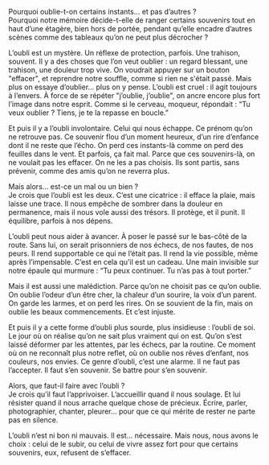 Pourquoi oublie-t-on certains instants… et pas d’autres ?  
Pourquoi notre mémoire décide-t-elle de ranger certains souvenirs tout en haut d’une étagère, bien hors de portée, pendant qu’elle encadre d’autres scènes comme des tableaux qu’on ne peut plus décrocher ?

L’oubli est un mystère. Un réflexe de protection, parfois. Une trahison, souvent. Il y a des choses que l’on veut oublier : un regard blessant, une trahison, une douleur trop vive. On voudrait appuyer sur un bouton "effacer", et reprendre notre souffle, comme si rien ne s'était passé. Mais plus on essaye d’oublier… plus on y pense. L’oubli est cruel : il agit toujours à l’envers. À force de se répéter "j’oublie, j’oublie", on ancre encore plus fort l’image dans notre esprit. Comme si le cerveau, moqueur, répondait : “Tu veux oublier ? Tiens, je te la repasse en boucle.”

Et puis il y a l’oubli involontaire. Celui qui nous échappe. Ce prénom qu’on ne retrouve pas. Ce souvenir flou d’un moment heureux, d’un rire d’enfance dont il ne reste que l’écho. On perd ces instants-là comme on perd des feuilles dans le vent. Et parfois, ça fait mal. Parce que ces souvenirs-là, on ne voulait pas les effacer. On ne les a pas choisis. Ils sont partis, sans prévenir, comme des amis qu’on ne reverra plus.

Mais alors… est-ce un mal ou un bien ?  
Je crois que l’oubli est les deux. C’est une cicatrice : il efface la plaie, mais laisse une trace. Il nous empêche de sombrer dans la douleur en permanence, mais il nous vole aussi des trésors. Il protège, et il punit. Il équilibre, parfois à nos dépens.

L’oubli peut nous aider à avancer. À poser le passé sur le bas-côté de la route. Sans lui, on serait prisonniers de nos échecs, de nos fautes, de nos peurs. Il rend supportable ce qui ne l’était pas. Il rend la vie possible, même après l’impensable. C’est en cela qu’il est un cadeau. Une main invisible sur notre épaule qui murmure : “Tu peux continuer. Tu n’as pas à tout porter.”

Mais il est aussi une malédiction. Parce qu’on ne choisit pas ce qu’on oublie. On oublie l’odeur d’un être cher, la chaleur d’un sourire, la voix d’un parent. On garde les larmes, et on perd les rires. On se souvient de la fin, mais on oublie les beaux commencements. Et c’est injuste.

Et puis il y a cette forme d’oubli plus sourde, plus insidieuse : l’oubli de soi. Le jour où on réalise qu’on ne sait plus vraiment qui on est. Qu’on s’est laissé déformer par les attentes, par les échecs, par la routine. Ce moment où on ne reconnaît plus notre reflet, où on oublie nos rêves d’enfant, nos couleurs, nos envies. Ce genre d’oubli, c’est une alarme. Il ne faut pas l’accepter. Il faut s’en souvenir. Se battre pour s’en souvenir.

Alors, que faut-il faire avec l’oubli ?  
Je crois qu’il faut l’apprivoiser. L’accueillir quand il nous soulage. Et lui résister quand il nous arrache quelque chose de précieux. Écrire, parler, photographier, chanter, pleurer… pour que ce qui mérite de rester ne parte pas en silence.

L’oubli n’est ni bon ni mauvais. Il est… nécessaire. Mais nous, nous avons le choix : celui de le subir, ou celui de vivre assez fort pour que certains souvenirs, eux, refusent de s’effacer.